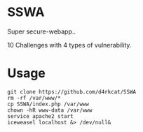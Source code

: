 SSWA
====

Super secure-webapp..

10 Challenges with 4 types of vulnerability.

Usage
====

	git clone https://github.com/d4rkcat/SSWA
	rm -rf /var/www/*
	cp SSWA/index.php /var/www
	chown -hR www-data /var/www
	service apache2 start
	iceweasel localhost &> /dev/null&